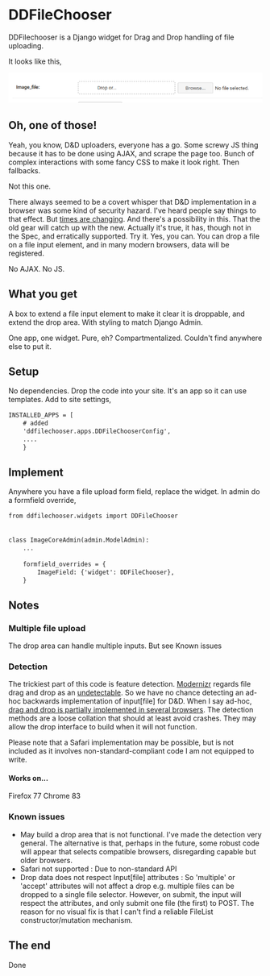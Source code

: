 # DDFileChooser
DDFilechooser is a Django widget for Drag and Drop handling of file uploading.

It looks like this,

![DDFileChooser Screenshot](/images/ddfilechooser.png)


## Oh, one of those!
Yeah, you know, D&D uploaders, everyone has a go. Some screwy JS thing because it has to be done using AJAX, and scrape the page too. Bunch of complex interactions with some fancy CSS to make it look right. Then fallbacks.

Not this one. 

There always seemed to be a covert whisper that D&D implementation in a browser was some kind of security hazard. I've heard people say things to that effect. But [times are changing](https://www.w3.org/TR/html52/editing.html#drag-and-drop). And there's a possibility in this. That the old gear will catch up with the new. Actually it's true, it has, though not in the Spec, and erratically supported. Try it. Yes, you can. You can drop a file on a file input element, and in many modern browsers, data will be registered.

No AJAX. No JS.

## What you get
A box to extend a file input element to make it clear it is droppable, and extend the drop area. With styling to match Django Admin.

One app, one widget. Pure, eh? Compartmentalized. Couldn't find anywhere else to put it.

## Setup
No dependencies. Drop the code into your site. It's an app so it can use templates. Add to site settings,

    INSTALLED_APPS = [
        # added
        'ddfilechooser.apps.DDFileChooserConfig',
        ....
        }

## Implement
Anywhere you have a file upload form field, replace the widget. In admin do a formfield override,

    from ddfilechooser.widgets import DDFileChooser


    class ImageCoreAdmin(admin.ModelAdmin):
        ...

        formfield_overrides = {
            ImageField: {'widget': DDFileChooser},
        }  

## Notes

### Multiple file upload
The drop area can handle multiple inputs.  But see Known issues

### Detection
The trickiest part of this code is feature detection. [Modernizr](https://modernizr.com)  regards file drag and drop as an [undetectable](https://github.com/Modernizr/Modernizr/wiki/Undetectables). So we have no chance detecting an ad-hoc backwards implementation of input[file] for D&D. When I say ad-hoc, [drag and drop is partially implemented in several browsers](https://caniuse.com/#search=drag%20and%20drop). The detection methods are a loose collation that should at least avoid crashes. They may allow the drop interface to build when it will not function.

Please note that a Safari implementation may be possible, but is not included as it involves non-standard-compliant code I am not equipped to write.

#### Works on...
Firefox 77
Chrome 83

### Known issues
- May build a drop area that is not functional. I've made the detection very general. The alternative is that, perhaps in the future, some robust code will appear that selects compatible browsers, disregarding capable but older browsers.
- Safari not supported 
: Due to non-standard API
- Drop data does not respect Input[file] attributes 
: So 'multiple' or 'accept' attributes will not affect a drop e.g. multiple files can be dropped to a single file selector. However, on submit, the input will respect the attributes, and only submit one file (the first) to POST. The reason for no visual fix is that I can't find a reliable FileList constructor/mutation mechanism.

## The end
Done

